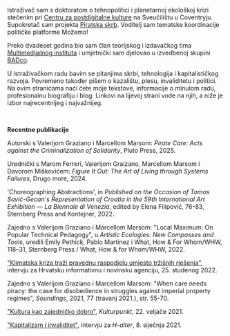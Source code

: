 <!--
.. title: Dobrodošli na moje web stranice.
.. author: Tomislav Medak
.. date: 2022-03-21 19:52:05 UTC
.. description: Tomislav Medak, osobne mrežne stranice s tekstovima, umjetničkim radovima, biografijom, blogom i kontaktom.
-->

Istraživač sam s doktoratom o tehnopolitici i planetarnoj ekološkoj krizi stečenim pri [Centru za postdigitalne kulture](http://www.coventry.ac.uk/research/areas-of-research/postdigital-cultures/) na Sveučilištu u Coventryju. Supokretač sam projekta [Piratska skrb](https://pirate.care). Voditelj sam tematske koordinacije političke platforme Možemo!

Preko dvadeset godina bio sam član teorijskog i izdavačkog tima [Multimedijalnog instituta](http://www.mi2.hr/) i umjetnički sam djelovao u izvedbenoj skupini [BADco](http://badco.hr/).

U istraživačkom radu bavim se pitanjima skrbi, tehnologija i kapitalističkog razvoja. Povremeno također pišem o kazalištu, plesu, invaliditetu i politici. Na ovim stranicama naći ćete moje tekstove, informacije o minulom radu, profesionalnu biografiju i blog. Linkovi na lijevoj strani vode na njih, a niže je izbor najrecentnijeg i najvažnijeg.

<br>

**Recentne publikacije**

Autorski s Valerijom Graziano i Marcellom Marsom: *Pirate Care: Acts against the Criminalization of Solidarity*, Pluto Press, 2025.

Urednički s Marom Ferreri, Valerijom Graizano, Marcellom Marsom i Davorom Miškovićem: *Figure It Out: The Art of Living through Systems Failures*, Drugo more, 2024.

'Choreographing Abstractions', in *Published on the Occasion of Tomos Savić-Gecan's Representation of Croatia in the 59th International Art Exhibition — La Biennale di Venezia*, edited by Elena Filipović, 76-83, Sternberg Press and Kontejner, 2022.

Zajedno s Valerijom Graziano i Marcellom Marsom: "Local Maximum: On Popular Technical Pedagogy", u *Artistic Ecologies: New Compasses and Tools*, uredili Emily Pethick, Pablo Martinez i What, How & For Whom/WHW, 118–31, Sternberg Press / What, How & for Whom/WHW, 2022.

["Klimatska kriza traži pravednu raspodjelu umjesto tržišnih rješenja"](https://www.index.hr/vijesti/clanak/hrvatski-znanstvenik-ogranicenje-globalnog-zagrijavanja-na-15c-vise-nije-realno/2415360.aspx), intervju za Hrvatsku informativnu i novinsku agenciju, 25. studenog 2022.

Zajedno s Valerijom Graziano i Marcellom Marsom: "When care needs piracy: the case for disobedience in struggles against imperial property regimes", *Soundings*, 2021, 77 (travanj 2021.), str. 55-70.

["Kultura kao zajedničko dobro"](https://www.kulturpunkt.hr/content/kultura-kao-zajednicko-dobro-0), *Kulturpunkt*, 22. veljače 2021.

["Kapitalizam i invaliditet"](/posts/invaliditet/), intervju za *H-alter*, 8. siječnja 2021.
